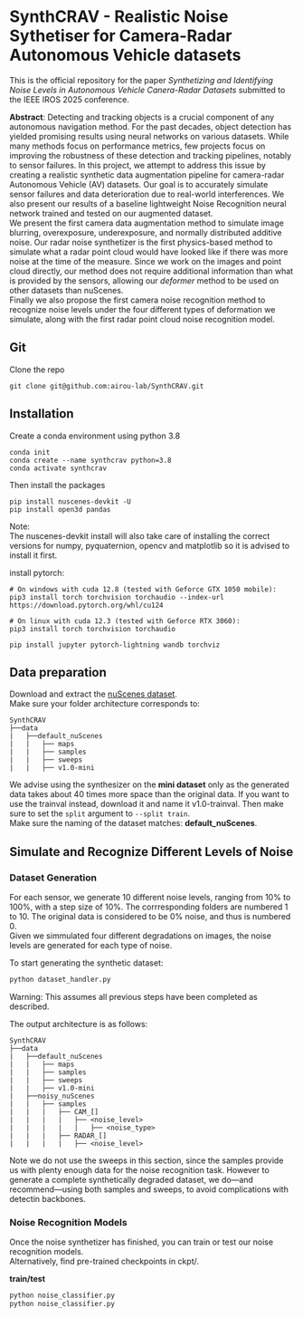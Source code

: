# SynthCRAV - Realistic Noise Sythetiser for Camera-Radar Autonomous Vehicle datasets
This is the official repository for the paper *Synthetizing and Identifying Noise Levels in Autonomous Vehicle Canera-Radar Datasets* submitted to the IEEE IROS 2025 conference.<br>

**Abstract**: Detecting and tracking objects is a crucial component of any autonomous navigation method. For the past decades, object detection has yielded promising results using neural networks on various datasets. While many methods focus on performance metrics, few projects focus on improving the robustness of these detection and tracking pipelines, notably to sensor failures. In this project, we attempt to address this issue by creating a realistic synthetic data augmentation pipeline for camera-radar Autonomous Vehicle (AV) datasets. Our goal is to accurately simulate sensor failures and data deterioration due to real-world interferences. We also present our results of a baseline lightweight Noise Recognition neural network trained and tested on our augmented dataset.<br>
We present the first camera data augmentation method to simulate image blurring, overexposure, underexposure, and normally distributed additive noise. Our radar noise synthetizer is the first physics-based method to simulate what a radar point cloud would have looked like if there was more noise at the time of the measure. Since we work on the images and point cloud directly, our method does not require additional information than what is provided by the sensors, allowing our *deformer* method to be used on other datasets than nuScenes.<br>
Finally we also propose the first camera noise recognition method to recognize noise levels under the four different types of deformation we simulate, along with the first radar point cloud noise recognition model.

## Git
Clone the repo
```shell
git clone git@github.com:airou-lab/SynthCRAV.git 
```

## Installation
Create a conda environment using python 3.8
```shell
conda init
conda create --name synthcrav python=3.8
conda activate synthcrav
```
Then install the packages
```shell
pip install nuscenes-devkit -U
pip install open3d pandas
```

Note: <br> 
The nuscenes-devkit install will also take care of installing the correct versions for numpy, pyquaternion, opencv and matplotlib so it is advised to install it first.

install pytorch:
```shell
# On windows with cuda 12.8 (tested with Geforce GTX 1050 mobile):
pip3 install torch torchvision torchaudio --index-url https://download.pytorch.org/whl/cu124

# On linux with cuda 12.3 (tested with Geforce RTX 3060):
pip3 install torch torchvision torchaudio
```
```shell
pip install jupyter pytorch-lightning wandb torchviz 
```


## Data preparation
Download and extract the [nuScenes dataset](https://www.nuscenes.org/nuscenes#download).<br>
Make sure your folder architecture corresponds to:
```
SynthCRAV
├──data
|   ├──default_nuScenes
|   |   ├── maps
|   |   ├── samples
|   |   ├── sweeps
|   |   ├── v1.0-mini
```
We advise using the synthesizer on the **mini dataset** only as the generated data takes about 40 times more space than the original data. If you want to use the trainval instead, download it and name it v1.0-trainval. Then make sure to set the ```split``` argument to ```--split train```.<br>
Make sure the naming of the dataset matches: **default_nuScenes**.

## Simulate and Recognize Different Levels of Noise 
### Dataset Generation
For each sensor, we generate 10 different noise levels, ranging from 10% to 100%, with a step size of 10%. The corrresponding folders are numbered 1 to 10. The original data is considered to be 0% noise, and thus is numbered 0. <br>
Given we simmulated four different degradations on images, the noise levels are generated for each type of noise.<br> 

To start generating the synthetic dataset:
```bash
python dataset_handler.py 
```
Warning: This assumes all previous steps have been completed as described.

The output architecture is as follows:
```
SynthCRAV
├──data
|   ├──default_nuScenes
|   |   ├── maps
|   |   ├── samples
|   |   ├── sweeps
|   |   ├── v1.0-mini
|   ├──noisy_nuScenes
|   |   ├── samples
|   |   |	├── CAM_[]
|   |   |	|	├── <noise_level>
|	|   |   |	|	├── <noise_type>
|   |   |	├── RADAR_[]
|   |   |	|	├── <noise_level>
```
Note we do not use the sweeps in this section, since the samples provide us with plenty enough data for the noise recognition task. However to generate a complete synthetically degraded dataset, we do—and recommend—using both samples and sweeps, to avoid complications with detectin backbones. 

### Noise Recognition Models
Once the noise synthetizer has finished, you can train or test our noise recognition models.<br>
Alternatively, find pre-trained checkpoints in ckpt/.

**train/test**
```bash
python noise_classifier.py
python noise_classifier.py
```

